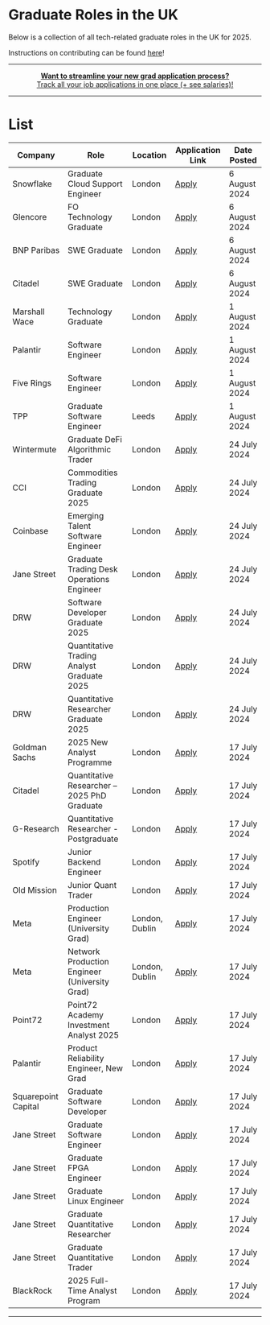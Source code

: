 # Graduate Roles in the UK
Below is a collection of all tech-related graduate roles in the UK for 2025.

Instructions on contributing can be found [here](https://github.com/devzenq/Graduate-Roles-UK/blob/main/CONTRIBUTE.md)!

---
<div align="center">
	<p>
		<a href="https://compclarity.com/tracker">
			<b>Want to streamline your new grad application process?</b>
			<br>
			Track all your job applications in one place (+ see salaries)!
			<br>
		</a>
	</p>
</div>

---

# List

| Company | Role | Location | Application Link | Date Posted |
| -------- | -------- | -------- | -------- | -------- |
| Snowflake | Graduate Cloud Support Engineer | London | [Apply](https://careers.snowflake.com/us/en/job/7284116002/Graduate-Cloud-Support-Engineer?utm_source=CompClarity) | 6 August 2024 |
| Glencore | FO Technology Graduate | London | [Apply](https://job-boards.greenhouse.io/tlgglencoreukltd/jobs/4359295101?utm_source=CompClarity)| 6 August 2024 |
| BNP Paribas | SWE Graduate | London | [Apply](https://bnpparibas.tal.net/vx/lang-en-GB/mobile-0/brand-2/user-807236/xf-74fcfccade6f/candidate/so/pm/1/pl/1/opp/2151-London-2025-Graduate-Programme-Technology/en-GB?utm_source=CompClarity) | 6 August 2024 |
| Citadel | SWE Graduate | London | [Apply](https://www.citadel.com/careers/details/software-engineer-2025-university-graduate-europe/?utm_source=CompClarity) | 6 August 2024 |
| Marshall Wace | Technology Graduate | London | [Apply](https://job-boards.greenhouse.io/mw-tech-grad/jobs/7499680002?gh_src=bb1e940f2us) | 1 August 2024 |
| Palantir | Software Engineer | London | [Apply](https://jobs.lever.co/palantir/d372c805-d0cd-4a10-9522-fbecc78d6f3e/apply) | 1 August 2024 |
| Five Rings | Software Engineer | London | [Apply](https://job-boards.greenhouse.io/fiveringsllc/jobs/4090995008) | 1 August 2024 |
| TPP | Graduate Software Engineer | Leeds | [Apply](https://tpp-careers.com/roles/graduate-software-developer/) | 1 August 2024 |
| Wintermute | Graduate DeFi Algorithmic Trader | London | [Apply](https://jobs.lever.co/wintermute-trading/e001ec83-0452-4fdf-a252-e19333af345f) | 24 July 2024 |
| CCI | Commodities Trading Graduate 2025 | London | [Apply](https://osv-cci.wd1.myworkdayjobs.com/en-US/CCICareers/job/London-UK/Commodities-Trading-Rotational-Analyst-Graduate-Programme--2025-Start-_R850?locations=f2015cfc02f00191c190c981a701650e) | 24 July 2024 |
| Coinbase | Emerging Talent Software Engineer | London | [Apply](https://www.coinbase.com/en-gb/careers/positions/5954689) | 24 July 2024 |
| Jane Street | Graduate Trading Desk Operations Engineer | London | [Apply](https://www.janestreet.com/join-jane-street/position/7486198002/) | 24 July 2024 |
| DRW | Software Developer Graduate 2025 | London | [Apply](https://boards.greenhouse.io/drweng/jobs/6000898) | 24 July 2024 |
| DRW | Quantitative Trading Analyst Graduate 2025 | London | [Apply](https://boards.greenhouse.io/drweng/jobs/6000807) | 24 July 2024 |
| DRW | Quantitative Researcher Graduate 2025 | London | [Apply](https://boards.greenhouse.io/drweng/jobs/6000842) | 24 July 2024 |
| Goldman Sachs | 2025 New Analyst Programme | London | [Apply](https://higher.gs.com/campus?EXPERIENCE_LEVEL=Analyst&LOCATION=London&page=1&sort=RELEVANCE) | 17 July 2024 |
| Citadel | Quantitative Researcher – 2025 PhD Graduate | London | [Apply](https://www.citadel.com/careers/details/quantitative-researcher-2025-phd-graduate-europe-2/) | 17 July 2024 |
| G-Research | Quantitative Researcher - Postgraduate | London | [Apply](https://www.gresearch.com/vacancy/R2269-Quantitative-Researcher---Postgraduate/) | 17 July 2024 |
| Spotify | Junior Backend Engineer | London | [Apply](https://jobs.lever.co/spotify/a3b48cdf-090c-442a-ae71-7e0868d7ad49/apply) | 17 July 2024 |
| Old Mission | Junior Quant Trader | London | [Apply](https://www.oldmissioncapital.com/careers/?gh_jid=6052159003) | 17 July 2024 |
| Meta | Production Engineer (University Grad) | London, Dublin | [Apply](https://www.metacareers.com/jobs/1855970111582449/) | 17 July 2024 |
| Meta | Network Production Engineer (University Grad) | London, Dublin | [Apply](https://www.metacareers.com/v2/jobs/901402644628821/) | 17 July 2024 |
| Point72 | Point72 Academy Investment Analyst 2025 | London | [Apply](https://boards.greenhouse.io/point72/jobs/7434405002?gh_src=10b137522us&jobCode=CPA-0012306&location=London) | 17 July 2024 |
| Palantir | Product Reliability Engineer, New Grad | London | [Apply](https://jobs.lever.co/palantir/63494bd6-3c41-4449-b01f-0932dc664fc4/apply) | 17 July 2024 |
| Squarepoint Capital | Graduate Software Developer | London | [Apply](https://www.squarepoint-capital.com/open-opportunities#/job/6040910) | 17 July 2024 |
| Jane Street | Graduate Software Engineer | London | [Apply](https://www.janestreet.com/join-jane-street/apply/6561510002/) | 17 July 2024 |
| Jane Street | Graduate FPGA Engineer | London | [Apply](https://www.janestreet.com/join-jane-street/apply/6866845002/) | 17 July 2024 |
| Jane Street | Graduate Linux Engineer | London | [Apply](https://www.janestreet.com/join-jane-street/apply/6866927002/) | 17 July 2024 |
| Jane Street | Graduate Quantitative Researcher | London | [Apply](https://www.janestreet.com/join-jane-street/apply/6857462002/) | 17 July 2024 |
| Jane Street | Graduate Quantitative Trader | London | [Apply](https://www.janestreet.com/join-jane-street/apply/6866533002/) | 17 July 2024 |
| BlackRock | 2025 Full-Time Analyst Program | London | [Apply](https://blackrock.tal.net/vx/brand-3/spa-1/candidate/so/pm/1/pl/1/opp/8160-2025-Full-Time-Analyst-Program-EMEA/en-GB) | 17 July 2024 |

---
